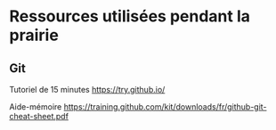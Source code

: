 # Ressources utilisées pendant la prairie

## Git

Tutoriel de 15 minutes https://try.github.io/

Aide-mémoire https://training.github.com/kit/downloads/fr/github-git-cheat-sheet.pdf
